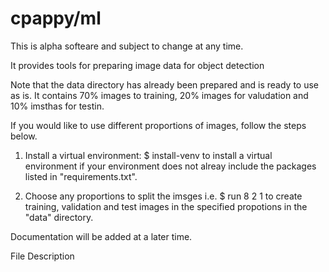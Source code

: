 # cpappy/ml

This is alpha softeare and subject to change at any time.

It provides tools for preparing image data for object detection

Note that the data directory has already been prepared and is ready to use as is. It contains 70% images to training, 20% images for valudation and 10% imsthas for testin.

If you would like to use different proportions of images, follow the steps below.


1. Install a virtual environment: 
   $ install-venv
   to install a virtual environment if your environment does not alreay include the packages listed in "requirements.txt".

2. Choose any proportions to split the imsges i.e.
   $ run 8 2 1
   to create training, validation and test images in the specified propotions in the "data" directory.


Documentation will be added at a later time.


File       Description

